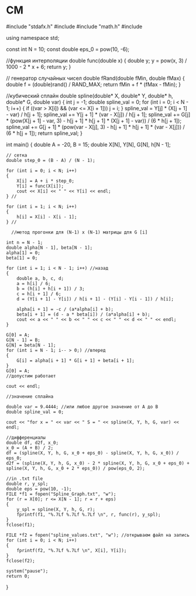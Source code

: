 # CM
#include "stdafx.h"
#include <iostream>
#include "math.h"
#include <fstream>

using namespace std;

const int N = 10;
const double eps_0 = pow(10, -6);

//функция интерполяции
double func(double x)
{
	double y;
	y = pow(x, 3) / 1000 - 2 * x + 6;
	return y;
}

// генератор случайных чисел
double fRand(double fMin, double fMax)
{
	double f = (double)rand() / RAND_MAX;
	return fMin + f * (fMax - fMin);
}

//кубический сплайн
double spline(double* X, double* Y, double* h, double* G, double var)
{
	int j = -1;
	double spline_val = 0;
	for (int i = 0; i < N - 1; i++)
	{
		if ((var > X[i]) && (var <= X[i + 1])) j = i;
	}
	spline_val = Y[j] * (X[j + 1] - var) / h[j + 1];
	spline_val += Y[j + 1] * (var - X[j]) / h[j + 1];
	spline_val += G[j] * (pow(X[j + 1] - var, 3) - h[j + 1] * h[j + 1] * (X[j + 1] - var)) / (6 * h[j + 1]);
	spline_val += G[j + 1] * (pow(var - X[j], 3) - h[j + 1] * h[j + 1] * (var - X[j])) / (6 * h[j + 1]);
	return spline_val;
}

int main()
{
	double A = -20, B = 15;
	double X[N], Y[N], G[N], h[N - 1];

	// сетка
	double step_0 = (B - A) / (N - 1);

	for (int i = 0; i < N; i++)
	{
		X[i] = A + i * step_0;
		Y[i] = func(X[i]);
		cout << X[i] << " " << Y[i] << endl;
	} //

	for (int i = 1; i < N; i++)
	{
		h[i] = X[i] - X[i - 1];
	} //

	  //метод прогонки для (N-1) x (N-1) матрицы для G [i]

	int n = N - 1;
	double alpha[N - 1], beta[N - 1];
	alpha[1] = 0;
	beta[1] = 0;

	for (int i = 1; i < N - 1; i++) //назад
	{
		double a, b, c, d;
		a = h[i] / 6;
		b = (h[i] + h[i + 1]) / 3;
		c = h[i + 1] / 6;
		d = (Y[i + 1] - Y[i]) / h[i + 1] - (Y[i] - Y[i - 1]) / h[i];

		alpha[i + 1] = -c / (a*alpha[i] + b);
		beta[i + 1] = (d - a * beta[i]) / (a*alpha[i] + b);
		cout << a << " " << b << " " << c << " " << d << " " << endl;
	}

	G[0] = A;
	G[N - 1] = B;
	G[N] = beta[N - 1];
	for (int i = N - 1; i-- > 0;) //вперед
	{
		G[i] = alpha[i + 1] * G[i + 1] + beta[i + 1];
	}
	G[0] = A;
	//допустим работает 

	cout << endl;

	//значение сплайна

	double var = 9.4444; //или любое другое значение от A до B
	double spline_val = 0;

	cout << "for x = " << var << " S = " << spline(X, Y, h, G, var) << endl;

	//дифференциалы
	double df, d2f, x_0;
	x_0 = (A + B) / 2;
	df = (spline(X, Y, h, G, x_0 + eps_0) - spline(X, Y, h, G, x_0)) / eps_0;
	d2f = (spline(X, Y, h, G, x_0) - 2 * spline(X, Y, h, G, x_0 + eps_0) + spline(X, Y, h, G, x_0 + 2 * eps_0)) / pow(eps_0, 2);

	//in .txt file
	double r, y_spl;
	double eps = pow(10, -1);
	FILE *f1 = fopen("Spline_Graph.txt", "w");
	for (r = X[0]; r <= X[N - 1]; r = r + eps)
	{
		y_spl = spline(X, Y, h, G, r);
		fprintf(f1, "%.7Lf %.7Lf %.7Lf \n", r, func(r), y_spl);
	}
	fclose(f1);

	FILE *f2 = fopen("spline_values.txt", "w"); //открываем файл на запись
	for (int i = 0; i < N; i++)
	{
		fprintf(f2, "%.7Lf %.7Lf \n", X[i], Y[i]);
	}
	fclose(f2);

	system("pause");
	return 0;
}
